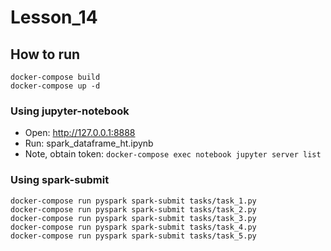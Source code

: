 # Lesson_14

## How to run
```shell
docker-compose build
docker-compose up -d
```
### Using jupyter-notebook
- Open: http://127.0.0.1:8888
- Run: spark_dataframe_ht.ipynb
- Note, obtain token: ```docker-compose exec notebook jupyter server list``` 

### Using spark-submit
```shell
docker-compose run pyspark spark-submit tasks/task_1.py
docker-compose run pyspark spark-submit tasks/task_2.py
docker-compose run pyspark spark-submit tasks/task_3.py
docker-compose run pyspark spark-submit tasks/task_4.py
docker-compose run pyspark spark-submit tasks/task_5.py
```

